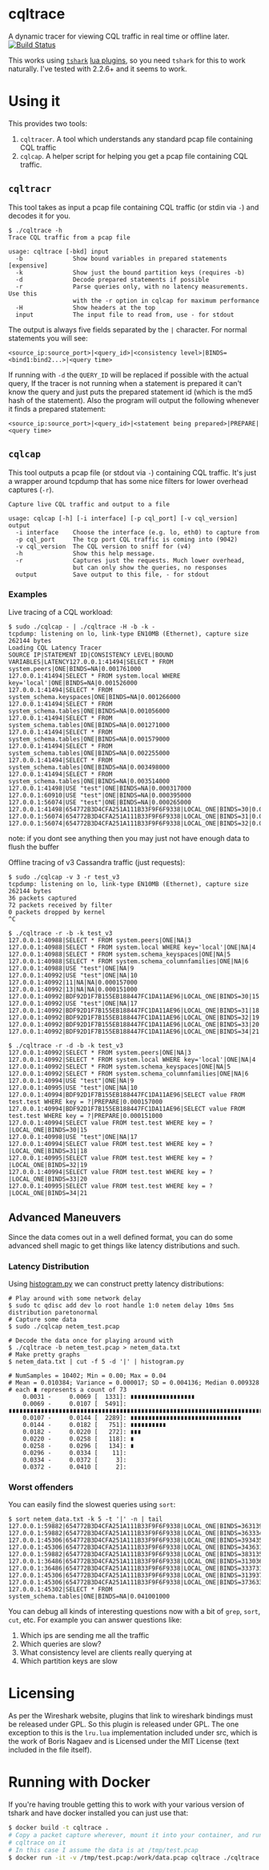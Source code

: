 # cqltrace
A dynamic tracer for viewing CQL traffic in real time or offline later.
[![Build Status](https://travis-ci.org/jolynch/cqltrace.svg?branch=master)](https://travis-ci.org/jolynch/cqltrace)

This works using
[`tshark`](https://www.wireshark.org/docs/man-pages/tshark.html)
[lua plugins](https://wiki.wireshark.org/Lua), so you need `tshark` for this
to work naturally. I've tested with 2.2.6+ and it seems to work.

# Using it
This provides two tools:
1. `cqltracer`. A tool which understands any standard pcap file containing CQL traffic
2. `cqlcap`. A helper script for helping you get a pcap file containing CQL traffic.

## `cqltracr`
This tool takes as input a pcap file containing CQL traffic (or stdin via
`-`) and decodes it for you.

```
$ ./cqltrace -h
Trace CQL traffic from a pcap file

usage: cqltrace [-bkd] input
  -b              Show bound variables in prepared statements [expensive]
  -k              Show just the bound partition keys (requires -b)
  -d              Decode prepared statements if possible
  -r              Parse queries only, with no latency measurements. Use this
                  with the -r option in cqlcap for maximum performance
  -H              Show headers at the top
  input           The input file to read from, use - for stdout
```

The output is always five fields separated by the `|` character. For normal
statements you will see:

```
<source_ip:source_port>|<query_id>|<consistency level>|BINDS=<bind1:bind2...>|<query time>
```

If running with `-d` the `QUERY_ID` will be replaced if possible with the
actual query, If the tracer is not running when a statement is prepared it
can't know the query and just puts the prepared statement id (which is the
md5 hash of the statement). Also the program will output the following
whenever it finds a prepared statement:

```
<source_ip:source_port>|<query_id>|<statement being prepared>|PREPARE|<query time>
```

## `cqlcap`
This tool outputs a pcap file (or stdout via `-`) containing CQL traffic.
It's just a wrapper around tcpdump that has some nice filters for lower
overhead captures (`-r`).

```
Capture live CQL traffic and output to a file

usage: cqlcap [-h] [-i interface] [-p cql_port] [-v cql_version] output
  -i interface    Choose the interface (e.g. lo, eth0) to capture from
  -p cql_port     The tcp port CQL traffic is coming into (9042)
  -v cql_version  The CQL version to sniff for (v4)
  -h              Show this help message.
  -r              Captures just the requests. Much lower overhead,
                  but can only show the queries, no responses
  output          Save output to this file, - for stdout
```

### Examples

Live tracing of a CQL workload:

```
$ sudo ./cqlcap - | ./cqltrace -H -b -k - 
tcpdump: listening on lo, link-type EN10MB (Ethernet), capture size 262144 bytes
Loading CQL Latency Tracer
SOURCE IP|STATEMENT ID|CONSISTENCY LEVEL|BOUND VARIABLES|LATENCY127.0.0.1:41494|SELECT * FROM system.peers|ONE|BINDS=NA|0.001761000
127.0.0.1:41494|SELECT * FROM system.local WHERE key='local'|ONE|BINDS=NA|0.001526000
127.0.0.1:41494|SELECT * FROM system_schema.keyspaces|ONE|BINDS=NA|0.001266000
127.0.0.1:41494|SELECT * FROM system_schema.tables|ONE|BINDS=NA|0.001056000
127.0.0.1:41494|SELECT * FROM system_schema.tables|ONE|BINDS=NA|0.001271000
127.0.0.1:41494|SELECT * FROM system_schema.tables|ONE|BINDS=NA|0.001579000
127.0.0.1:41494|SELECT * FROM system_schema.tables|ONE|BINDS=NA|0.002255000
127.0.0.1:41494|SELECT * FROM system_schema.tables|ONE|BINDS=NA|0.003498000
127.0.0.1:41494|SELECT * FROM system_schema.tables|ONE|BINDS=NA|0.003514000
127.0.0.1:41498|USE "test"|ONE|BINDS=NA|0.000317000
127.0.0.1:60910|USE "test"|ONE|BINDS=NA|0.000395000
127.0.0.1:56074|USE "test"|ONE|BINDS=NA|0.000265000
127.0.0.1:41498|654772B3D4CFA251A111B33F9F6F9338|LOCAL_ONE|BINDS=30|0.000911000
127.0.0.1:56074|654772B3D4CFA251A111B33F9F6F9338|LOCAL_ONE|BINDS=31|0.000607000
127.0.0.1:56074|654772B3D4CFA251A111B33F9F6F9338|LOCAL_ONE|BINDS=32|0.000660000
```

note: if you dont see anything then you may just not have enough data to flush the buffer

Offline tracing of v3 Cassandra traffic (just requests):

```
$ sudo ./cqlcap -v 3 -r test_v3
tcpdump: listening on lo, link-type EN10MB (Ethernet), capture size 262144 bytes
36 packets captured
72 packets received by filter
0 packets dropped by kernel
^C

$ ./cqltrace -r -b -k test_v3
127.0.0.1:40988|SELECT * FROM system.peers|ONE|NA|3
127.0.0.1:40988|SELECT * FROM system.local WHERE key='local'|ONE|NA|4
127.0.0.1:40988|SELECT * FROM system.schema_keyspaces|ONE|NA|5
127.0.0.1:40988|SELECT * FROM system.schema_columnfamilies|ONE|NA|6
127.0.0.1:40988|USE "test"|ONE|NA|9
127.0.0.1:40992|USE "test"|ONE|NA|10
127.0.0.1:40992|11|NA|NA|0.000157000
127.0.0.1:40992|13|NA|NA|0.000151000
127.0.0.1:40992|BDF92D1F7B155EB188447FC1DA11AE96|LOCAL_ONE|BINDS=30|15
127.0.0.1:40992|USE "test"|ONE|NA|17
127.0.0.1:40992|BDF92D1F7B155EB188447FC1DA11AE96|LOCAL_ONE|BINDS=31|18
127.0.0.1:40992|BDF92D1F7B155EB188447FC1DA11AE96|LOCAL_ONE|BINDS=32|19
127.0.0.1:40992|BDF92D1F7B155EB188447FC1DA11AE96|LOCAL_ONE|BINDS=33|20
127.0.0.1:40992|BDF92D1F7B155EB188447FC1DA11AE96|LOCAL_ONE|BINDS=34|21

$ ./cqltrace -r -d -b -k test_v3
127.0.0.1:40992|SELECT * FROM system.peers|ONE|NA|3
127.0.0.1:40992|SELECT * FROM system.local WHERE key='local'|ONE|NA|4
127.0.0.1:40992|SELECT * FROM system.schema_keyspaces|ONE|NA|5
127.0.0.1:40992|SELECT * FROM system.schema_columnfamilies|ONE|NA|6
127.0.0.1:40994|USE "test"|ONE|NA|9
127.0.0.1:40995|USE "test"|ONE|NA|10
127.0.0.1:40994|BDF92D1F7B155EB188447FC1DA11AE96|SELECT value FROM test.test WHERE key = ?|PREPARE|0.000157000
127.0.0.1:40994|BDF92D1F7B155EB188447FC1DA11AE96|SELECT value FROM test.test WHERE key = ?|PREPARE|0.000151000
127.0.0.1:40994|SELECT value FROM test.test WHERE key = ?|LOCAL_ONE|BINDS=30|15
127.0.0.1:40998|USE "test"|ONE|NA|17
127.0.0.1:40994|SELECT value FROM test.test WHERE key = ?|LOCAL_ONE|BINDS=31|18
127.0.0.1:40995|SELECT value FROM test.test WHERE key = ?|LOCAL_ONE|BINDS=32|19
127.0.0.1:40994|SELECT value FROM test.test WHERE key = ?|LOCAL_ONE|BINDS=33|20
127.0.0.1:40995|SELECT value FROM test.test WHERE key = ?|LOCAL_ONE|BINDS=34|21
```

## Advanced Maneuvers
Since the data comes out in a well defined format, you can do some advanced shell magic
to get things like latency distributions and such.

### Latency Distribution
Using [histogram.py](https://github.com/bitly/data_hacks/blob/master/data_hacks/histogram.py)
we can construct pretty latency distributions:

```
# Play around with some network delay
$ sudo tc qdisc add dev lo root handle 1:0 netem delay 10ms 5ms distribution paretonormal
# Capture some data
$ sudo ./cqlcap netem_test.pcap 

# Decode the data once for playing around with
$ ./cqltrace -b netem_test.pcap > netem_data.txt
# Make pretty graphs
$ netem_data.txt | cut -f 5 -d '|' | histogram.py

# NumSamples = 10402; Min = 0.00; Max = 0.04
# Mean = 0.010384; Variance = 0.000017; SD = 0.004136; Median 0.009328
# each ∎ represents a count of 73
    0.0031 -     0.0069 [  1331]: ∎∎∎∎∎∎∎∎∎∎∎∎∎∎∎∎∎∎
    0.0069 -     0.0107 [  5491]: ∎∎∎∎∎∎∎∎∎∎∎∎∎∎∎∎∎∎∎∎∎∎∎∎∎∎∎∎∎∎∎∎∎∎∎∎∎∎∎∎∎∎∎∎∎∎∎∎∎∎∎∎∎∎∎∎∎∎∎∎∎∎∎∎∎∎∎∎∎∎∎∎∎∎∎
    0.0107 -     0.0144 [  2289]: ∎∎∎∎∎∎∎∎∎∎∎∎∎∎∎∎∎∎∎∎∎∎∎∎∎∎∎∎∎∎∎
    0.0144 -     0.0182 [   751]: ∎∎∎∎∎∎∎∎∎∎
    0.0182 -     0.0220 [   272]: ∎∎∎
    0.0220 -     0.0258 [   118]: ∎
    0.0258 -     0.0296 [   134]: ∎
    0.0296 -     0.0334 [    11]: 
    0.0334 -     0.0372 [     3]: 
    0.0372 -     0.0410 [     2]: 
```

### Worst offenders

You can easily find the slowest queries using ``sort``:

```
$ sort netem_data.txt -k 5 -t '|' -n | tail
127.0.0.1:59882|654772B3D4CFA251A111B33F9F6F9338|LOCAL_ONE|BINDS=36313939:36313939|0.029998000
127.0.0.1:59882|654772B3D4CFA251A111B33F9F6F9338|LOCAL_ONE|BINDS=36333431:36333431|0.030182000
127.0.0.1:45306|654772B3D4CFA251A111B33F9F6F9338|LOCAL_ONE|BINDS=39343537:39343537|0.030315000
127.0.0.1:45306|654772B3D4CFA251A111B33F9F6F9338|LOCAL_ONE|BINDS=34363132:34363132|0.030735000
127.0.0.1:59882|654772B3D4CFA251A111B33F9F6F9338|LOCAL_ONE|BINDS=38313531:38313531|0.032628000
127.0.0.1:36486|654772B3D4CFA251A111B33F9F6F9338|LOCAL_ONE|BINDS=31303636:31303636|0.033790000
127.0.0.1:36486|654772B3D4CFA251A111B33F9F6F9338|LOCAL_ONE|BINDS=33373135:33373135|0.035173000
127.0.0.1:45306|654772B3D4CFA251A111B33F9F6F9338|LOCAL_ONE|BINDS=31393738:31393738|0.036525000
127.0.0.1:45306|654772B3D4CFA251A111B33F9F6F9338|LOCAL_ONE|BINDS=37363337:37363337|0.039215000
127.0.0.1:45302|SELECT * FROM system_schema.tables|ONE|BINDS=NA|0.041001000
```

You can debug all kinds of interesting questions now with a bit of ``grep``, ``sort``, ``cut``,
etc. For example you can answer questions like:

1. Which ips are sending me all the traffic
2. Which queries are slow?
3. What consistency level are clients really querying at
4. Which partition keys are slow

# Licensing
As per the Wireshark website, plugins that link to wireshark bindings must
be released under GPL. So this plugin is released under GPL. The one exception
to this is the `lru.lua` implementation included under src, which is
the work of Boris Nagaev and is Licensed under the MIT License (text included
in the file itself).

# Running with Docker

If you're having trouble getting this to work with your various version of
tshark and have docker installed you can just use that:

```bash
$ docker build -t cqltrace .
# Copy a packet capture wherever, mount it into your container, and run
# cqltrace on it
# In this case I assume the data is at /tmp/test.pcap
$ docker run -it -v /tmp/test.pcap:/work/data.pcap cqltrace ./cqltrace -H /work/data.pcap
```
